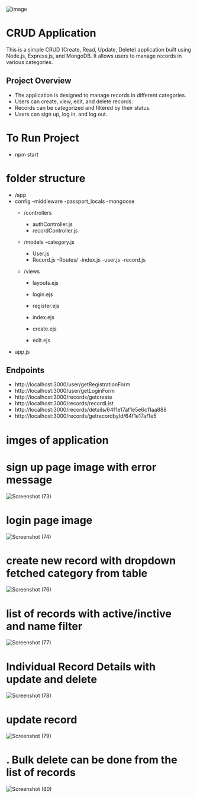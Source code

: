 ![image](https://github.com/manojkalyan/CURDAPP/assets/70328306/71a0e877-0a1c-4d76-9ae3-13bf8b08e7f2)
# CRUD Application


This is a simple CRUD (Create, Read, Update, Delete) application built using Node.js, Express.js, and MongoDB. It allows users to manage records in various categories.

## Project Overview

- The application is designed to manage records in different categories.
- Users can create, view, edit, and delete records.
- Records can be categorized and filtered by their status.
- Users can sign up, log in, and log out.

# To Run Project
 - npm start 
# folder structure

- /app
- config
    -middleware
    -passport_locals
     -mongoose 
  - /controllers
    - authController.js
    - recordController.js
  - /models
    -category.js 
    - User.js
    - Record.js
 -Routes/
    -index.js
    -user.js
    -record.js
  - /views
    
      - layouts.ejs
    
      
      - login.ejs
      - register.ejs
    
      - index.ejs
      - create.ejs
      - edit.ejs
- app.js

## Endpoints
- http://localhost:3000/user/getRegistrationForm
- http://localhost:3000/user/getLoginForm
- http://localhost:3000/records/getcreate
- http://localhost:3000/records/recordList
- http://localhost:3000/records/details/64f1e17af1e5e6c11aa888
- http://localhost:3000/records/getrecordbyId/64f1e17af1e5

# imges of application
# sign up page image with error message





![Screenshot (73)](https://github.com/manojkalyan/CURDAPP/assets/70328306/ca8b5010-9f05-40cb-a8dd-25a848706c86)

# login page image 

![Screenshot (74)](https://github.com/manojkalyan/CURDAPP/assets/70328306/c82e5b60-b5ca-4ad7-accf-6d9844169518)

# create new record with dropdown  fetched category from table

![Screenshot (76)](https://github.com/manojkalyan/CURDAPP/assets/70328306/af28cd10-33ac-49a5-bcce-623e07eac908)
# list of records with active/inctive and name filter


![Screenshot (77)](https://github.com/manojkalyan/CURDAPP/assets/70328306/51308a5b-5f69-4eb3-ba99-53342d835549)
# Individual Record Details with update and delete

![Screenshot (78)](https://github.com/manojkalyan/CURDAPP/assets/70328306/2e318d4c-c791-48ff-8dab-83ca3dc78a5e)
# update record
![Screenshot (79)](https://github.com/manojkalyan/CURDAPP/assets/70328306/a5862739-9161-4104-8377-a1b744774709)
# . Bulk delete can be done from the list of records
![Screenshot (80)](https://github.com/manojkalyan/CURDAPP/assets/70328306/41b1ad71-5bc1-446d-a276-0a119029a132)

